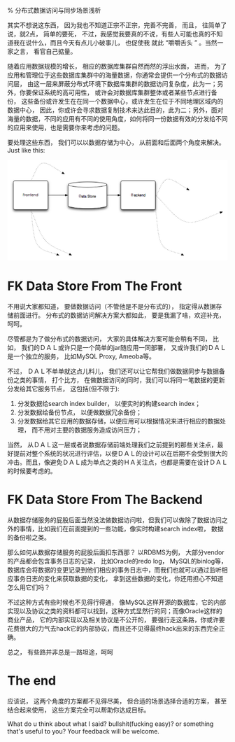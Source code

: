 % 分布式数据访问与同步场景浅析

其实不想说这东西， 因为我也不知道正宗不正宗，完善不完善， 而且， 往简单了说，就2点， 简单的要死， 不过，我感觉我要真的不说，有些人可能也真的不知道我在说什么，而且今天有点儿小破事儿， 也促使我 就此 “嚼嚼舌头 ” 。当然一家之言， 看官自己掂量。

随着应用数据规模的增长， 相应的数据库集群自然而然的浮出水面， 进而， 为了应用和管理位于这些数据库集群中的海量数据，你通常会提供一个分布式的数据访问层， 由这一层来屏蔽分布式环境下数据库集群的数据访问复杂度，此为一；另外，你要保证系统的高可用性， 或许会对数据库集群整体或者某些节点进行备份， 这些备份或许发生在在同一个数据中心，或许发生在位于不同地理区域内的数据中心， 因此，你或许会寻求数据复制技术来达此目的，此为二；另外，面对海量的数据，不同的应用有不同的使用角度，如何将同一份数据有效的分发给不同的应用来使用，也是需要你来考虑的问题。

要处理这些东西， 我们可以以数据存储为中心， 从前面和后面两个角度来解决。 Just like this:

<img src="images/dist-data-access-and-sync.png" alt=""/>

# FK Data Store From The Front

不用说大家都知道， 要做数据访问（不管他是不是分布式的）， 指定得从数据存储前面进行。 分布式的数据访问解决方案大都如此， 要是我漏了啥，欢迎补充，呵呵。

尽管都是为了做分布式的数据访问， 大家的具体解决方案可能会稍有不同， 比如， 我们的ＤＡＬ或许只是一个简单的jar随应用一同部署， 又或许我们的ＤＡＬ是一个独立的服务， 比如MySQL Proxy, Ameoba等。

不过， ＤＡＬ不单单就这点儿料儿， 我们还可以让它帮我们做数据同步与数据备份之类的事情， 打个比方， 在做数据访问的同时，我们可以将同一笔数据的更新分发给其它服务节点， 这包括(但不限于):

1. 分发数据给search index builder， 以便实时的构建search index；
2. 分发数据给备份节点， 以便做数据冗余备份；
3. 分发数据给其它应用的数据存储，以便应用可以根据情况来进行相应的数据处理， 而不用对主要的数据服务造成访问压力；
 
当然， 从ＤＡＬ这一层或者说数据存储前端处理我们之前提到的那些关注点，最好提前对整个系统的状况进行评估，以便ＤＡＬ的设计可以在后期不会受到很大的冲击。而且，像避免ＤＡＬ成为单点之类的ＨＡ关注点，也都是需要在设计ＤＡＬ的时候要考虑的。

# FK Data Store From The Backend

从数据存储服务的屁股后面当然没法做数据访问啦，但我们可以做除了数据访问之外的事情，比如我们在前面提到的一些功能，像实时构建search index啦， 数据的备份啦之类。

那么如何从数据存储服务的屁股后面扣东西那？ 以RDBMS为例， 大部分vendor的产品都会包含事务日志的记录， 比如Oracle的redo log， MySQL的binlog等， 数据库会将数据的变更记录到他们相应的事务日志中，而我们也就可以通过监听相应事务日志的变化来获取数据的变化， 拿到这些数据的变化，你还用担心不知道怎么用它们吗？

不过这种方式有些时候也不见得行得通， 像MySQL这样开源的数据库，它的内部实现以及协议之类的资料都可以找到，这种方式显然行的同；而像Oracle这样的商业产品， 它的内部实现以及相关协议是不公开的， 要强行走这条路，你或许要花费很大的力气去hack它的内部协议，而且还不见得最终hack出来的东西完全正确。

总之， 有些路并非总是一路坦途，呵呵

# The end

应该说， 这两个角度的方案都不见得尽美， 但合适的场景选择合适的方案， 甚至结合起来使用， 这些方案完全可以帮助你达成目标。

What do u think about what I said? bullshit(fucking easy)? or something that's useful to you? Your feedback will be welcome.























